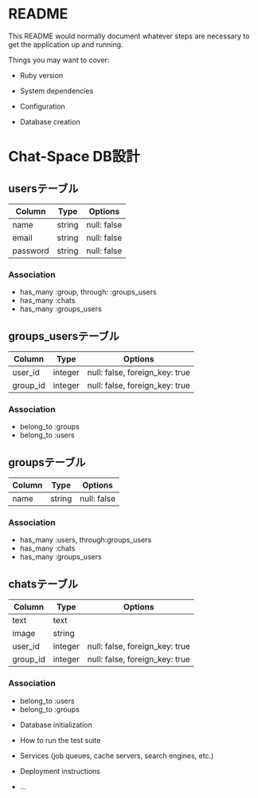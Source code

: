 # README

This README would normally document whatever steps are necessary to get the
application up and running.

Things you may want to cover:

* Ruby version

* System dependencies

* Configuration

* Database creation
# Chat-Space DB設計
## usersテーブル
|Column|Type|Options|
|------|----|-------|
|name|string|null: false|
|email|string|null: false|
|password|string|null: false|
### Association
- has_many :group, through: :groups_users
- has_many :chats
- has_many :groups_users

## groups_usersテーブル
|Column|Type|Options|
|------|----|-------|
|user_id|integer|null: false, foreign_key: true|
|group_id|integer|null: false, foreign_key: true|
### Association
- belong_to :groups
- belong_to :users

## groupsテーブル
|Column|Type|Options|
|------|----|-------|
|name|string|null: false|
### Association
- has_many :users, through:groups_users
- has_many :chats
- has_many :groups_users

## chatsテーブル
|Column|Type|Options|
|------|----|-------|
|text|text||
|image|string||
|user_id|integer|null: false, foreign_key: true|
|group_id|integer|null: false, foreign_key: true|
### Association
- belong_to :users
- belong_to :groups

* Database initialization

* How to run the test suite

* Services (job queues, cache servers, search engines, etc.)

* Deployment instructions

* ...
